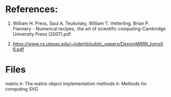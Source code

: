 # References:
1. William H. Press, Saul A. Teukolsky, William T. Vetterling, Brian P. Flannery - 
Numerical recipes_ the art of scientific computing-Cambridge University Press (2007).pdf

2. https://www.cs.utexas.edu/~inderjit/public_papers/DesignMRRR_toms06.pdf

# Files 

matrix.h: The matrix object implementation
methods.h: Methods for computing SVG

